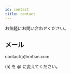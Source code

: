 ```yaml
---
id: contact
title: contact
---
```


お気軽にお問い合わせください。

## メール

contact(a)hrntsm.com

(a) を @ に変えてください。
